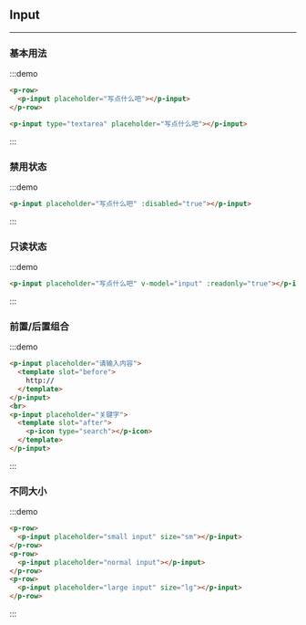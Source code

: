 <script>
  export default {
    data () {
      return {
        input: '这是只读的'
      }
    }
  }
</script>
## Input
---

### 基本用法

:::demo
```html
<p-row>
  <p-input placeholder="写点什么吧"></p-input>
</p-row>

<p-input type="textarea" placeholder="写点什么吧"></p-input>
```
:::

### 禁用状态

:::demo
```html
<p-input placeholder="写点什么吧" :disabled="true"></p-input>
```
:::

### 只读状态

:::demo
```html
<p-input placeholder="写点什么吧" v-model="input" :readonly="true"></p-input>

```
:::


### 前置/后置组合

:::demo
```html
<p-input placeholder="请输入内容">
  <template slot="before">
    http://
  </template>
</p-input>
<br>
<p-input placeholder="关键字">
  <template slot="after">
    <p-icon type="search"></p-icon>
  </template>
</p-input>

```
:::

### 不同大小

:::demo
```html
<p-row>
  <p-input placeholder="small input" size="sm"></p-input>
</p-row>
<p-row>
  <p-input placeholder="normal input"></p-input>
</p-row>
<p-row>
  <p-input placeholder="large input" size="lg"></p-input>
</p-row>

```
:::
